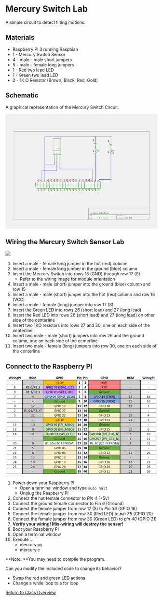 # Mercury Switch Lab

A simple circuit to detect tilting motions.

## Materials
* Raspberry PI 3 running Raspbian
* 1 - Mercury Switch Sensor
* 4 - male - male short jumpers
* 5 - male - female long jumpers
* 1 - Red two lead LED
* 1 - Green two lead LED
* 2 - 1K Ω Resistor (Brown, Black, Red, Gold)

## Schematic
A graphical representation of the Mercury Switch Circuit.

<img src="MS-Schematic.png" width="600">

## Wiring the Mercury Switch Sensor Lab

<img src="MS-Wiring.JPG" width="600" >

1. Insert a male - female long jumper in the hot (red) column
2. Insert a male - female long jumber in the ground (blue) column
3. Insert the Mercury Switch into rows 15 (GND) through row 17 (S)
	* Refer to the wiring image for module orientation
4. Insert a male - male (short) jumper into the ground (blue) column and row 15
5. Insert a male - male (short) jumper into the hot (red) column and row 16 (VCC)
6. Insert a male - female (long) jumper into row 17 (S)
7. Insert the Green LED into rows 26 (short lead) and 27 (long lead)
8. Insert the Red LED into rows 26 (short lead) and 27 (long lead) on other side of the centerline
9. Insert two 1KΩ resistors into rows 27 and 30, one on each side of the centerline
10. Insert two male - male (short) jumpers into row 26 and the ground column, one on each side of the centerline
11. Insert two male - female (long) jumpers into row 30, one on each side of the centerline

## Connect to the Raspberry PI

<img src="../GPIO/RPi_Pinout.PNG" width=600>

1. Power down your Raspberry PI
	* Open a terminal window and type ```sudo halt```
	* Unplug the Raspberry PI
2. Connect the hot female connector to *Pin 4* (+5v)
3. Connect the ground female connector to *Pin 6* (Ground)
4. Connect the female jumper from row 17 (S) to *Pin 36* (GPIO 16)
5. Connect the female jumper from row 30 (Red LED) to *pin 38* (GPIO 20)
6. Connect the female jumper from row 30 (Green LED) to *pin 40* (GPIO 21)
5. **Verify your wiring! Mis-wiring will destroy the sensor!**
6. Boot your Raspberry PI
7. Open a terminal window
8. Execute ...
	* mercury.py
	* mercury.c

**Note: **You may need to compile the program.
	
Can you modify the included code to change its behavior?
* Swap the red and green LED actions
* Change a while loop to a for loop

[Return to Class Overview](../README.md)